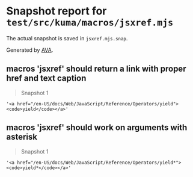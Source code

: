 # Snapshot report for `test/src/kuma/macros/jsxref.mjs`

The actual snapshot is saved in `jsxref.mjs.snap`.

Generated by [AVA](https://avajs.dev).

## macros 'jsxref' should return a link with proper href and text caption

> Snapshot 1

    '<a href="/en-US/docs/Web/JavaScript/Reference/Operators/yield"><code>yield</code></a>'

## macros 'jsxref' should work on arguments with asterisk

> Snapshot 1

    '<a href="/en-US/docs/Web/JavaScript/Reference/Operators/yield*"><code>yield*</code></a>'

